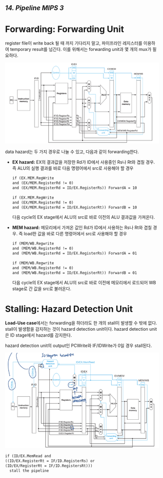 ## *14. Pipeline MIPS 3*



# Forwarding: Forwarding Unit

register file이 write back 될 때 까지 기다리지 말고, 파이프라인 레지스터를 이용하여 temporary result를 넘긴다. 이를 위해서는 forwarding unit과 몇 개의 mux가 필요하다. 

![14-6](./image/14-6.png)

data hazard는 두 가지 경우로 나눌 수 있고, 다음과 같이 forwarding한다.

- **EX hazard:** EX의 결과값을 저장한 Rd가 ID에서 사용중인 Rs나 Rt와 겹칠 경우. 즉 ALU의 실행 결과를 바로 다음 명령어에서 src로 사용해야 할 경우

  ```
  if (EX.MEM.RegWrite
  and (EX/MEM.RegisterRd != 0)
  and (EX/MEM.RegisterRd = ID/EX.RegisterRs)) ForwardA = 10
  
  if (EX.MEM.RegWrite
  and (EX/MEM.RegisterRd != 0)
  and (EX/MEM.RegisterRd = ID/EX.RegisterRt)) ForwardB = 10
  ```

  다음 cycle의 EX stage에서 ALU의 src로 바로 이전의 ALU 결과값을 가져온다.

- **MEM hazard:** 메모리에서 가져온 값인 Rd가 ID에서 사용하는 Rs나 Rt와 겹칠 경우. 즉 load한  값을 바로 다른 명령어에서 src로 사용해야 할 경우

  ```
  if (MEM/WB.Regwrite
  and (MEM/WB.RegisterRd != 0)
  and (MEM/WB.RegisterRd = ID/EX.RegisterRs)) ForwardA = 01
  
  if (MEM/WB.Regwrite
  and (MEM/WB.RegisterRd != 0)
  and (MEM/WB.RegisterRd = ID/EX.RegisterRt)) ForwardB = 01
  ```

  다음 cycle의 EX stage에서 ALU의 src로 바로 이전에 메모리에서 로드되어 WB stage로 간 값을 src로 불러온다.



# Stalling: Hazard Detection Unit

**Load-Use case**에서는 forwarding을 하더라도 한 개의 stall이 발생할 수 밖에 없다. stall이 발생함을 감지하는 것이 hazard detection unit이다. hazard detection unit은 ID stage에서 hazard를 감지한다.

hazard detection unit의 output인 PCWrite와 IF/IDWrite가 0일 경우 stall된다.

![14-9](./image/14-9.png)

```
if (ID/EX.MemRead and
((ID/EX.RegisterRt = IF/ID.RegisterRs) or
(ID/EX/RegisterRt = IF/ID.RegistersRt)))
  stall the pipeline
```

